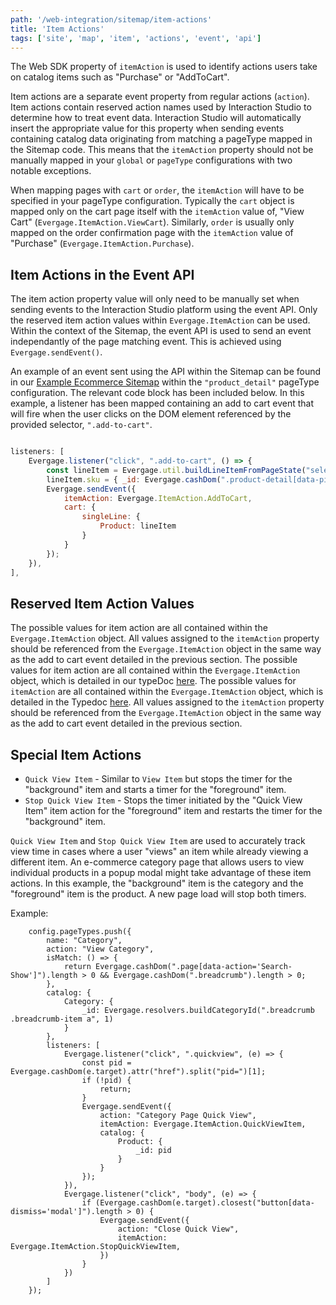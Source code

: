 ```yaml
---
path: '/web-integration/sitemap/item-actions'
title: 'Item Actions'
tags: ['site', 'map', 'item', 'actions', 'event', 'api']
---
```


The Web SDK property of `itemAction` is used to identify actions users take on catalog items such as "Purchase" or "AddToCart".

Item actions are a separate event property from regular actions (`action`). Item actions contain reserved action names used by Interaction Studio to determine how to treat event data. Interaction Studio will automatically insert the appropriate value for this property when sending events containing catalog data originating from matching a pageType mapped in the Sitemap code. This means that the `itemAction` property should not be manually mapped in your `global` or `pageType` configurations with two notable exceptions. 

When mapping pages with `cart` or `order`, the `itemAction` will have to be specified in your pageType configuration. Typically the `cart` object is mapped only on the cart page itself with the `itemAction` value of, "View Cart" (`Evergage.ItemAction.ViewCart`). Similarly, `order` is usually only mapped on the order confirmation page with the `itemAction` value of "Purchase" (`Evergage.ItemAction.Purchase`).

## Item Actions in the Event API

The item action property value will only need to be manually set when sending events to the Interaction Studio platform using the event API. Only the reserved item action values within `Evergage.ItemAction` can be used. Within the context of the Sitemap, the event API is used to send an event independantly of the page matching event. This is achieved using `Evergage.sendEvent()`. 

An example of an event sent using the API within the Sitemap can be found in our [Example Ecommerce Sitemap](/web-integration/sitemap/examples/ecommerce) within the `"product_detail"` pageType configuration. The relevant code block has been included below. In this example, a listener has been mapped containing an add to cart event that will fire when the user clicks on the DOM element referenced by the provided selector, `".add-to-cart"`.

```js

listeners: [
    Evergage.listener("click", ".add-to-cart", () => {
        const lineItem = Evergage.util.buildLineItemFromPageState("select[id*=quantity]");
        lineItem.sku = { _id: Evergage.cashDom(".product-detail[data-pid]").attr("data-pid")};
        Evergage.sendEvent({
            itemAction: Evergage.ItemAction.AddToCart,
            cart: {
                singleLine: {
                    Product: lineItem
                }
            }
        });
    }),
],

```

## Reserved Item Action Values

The possible values for item action are all contained within the `Evergage.ItemAction` object. All values assigned to the `itemAction` property should be referenced from the `Evergage.ItemAction` object in the same way as the add to cart event detailed in the previous section. The possible values for item action are all contained within the `Evergage.ItemAction` object, which is detailed in our typeDoc [here](http://evergage-gears-docs.s3-website-us-east-1.amazonaws.com/websdk/docs/enums/_evergage_d_.itemaction.html).	The possible values for `itemAction` are all contained within the `Evergage.ItemAction` object, which is detailed in the Typedoc [here](http://evergage-gears-docs.s3-website-us-east-1.amazonaws.com/websdk/docs/enums/_evergage_d_.itemaction.html). All values assigned to the `itemAction` property should be referenced from the `Evergage.ItemAction` object in the same way as the add to cart event detailed in the previous section.

## Special Item Actions
- `Quick View Item` - Similar to `View Item` but stops the timer for the "background" item and starts a timer for the "foreground" item.
- `Stop Quick View Item` - Stops the timer initiated by the "Quick View Item" item action for the "foreground" item and restarts the timer for the "background" item.

`Quick View Item` and `Stop Quick View Item` are used to accurately track view time in cases where a user "views" an item while already viewing a different item. An e-commerce category page that allows users to view individual products in a popup modal might take advantage of these item actions. In this example, the "background" item is the category and the "foreground" item is the product. A new page load will stop both timers.

Example:
```
    config.pageTypes.push({
        name: "Category",
        action: "View Category",
        isMatch: () => {
            return Evergage.cashDom(".page[data-action='Search-Show']").length > 0 && Evergage.cashDom(".breadcrumb").length > 0;
        },
        catalog: {
            Category: {
                _id: Evergage.resolvers.buildCategoryId(".breadcrumb .breadcrumb-item a", 1)
            }
        },
        listeners: [
            Evergage.listener("click", ".quickview", (e) => {
                const pid = Evergage.cashDom(e.target).attr("href").split("pid=")[1];
                if (!pid) {
                    return;
                }
                Evergage.sendEvent({
                    action: "Category Page Quick View",
                    itemAction: Evergage.ItemAction.QuickViewItem,
                    catalog: {
                        Product: {
                            _id: pid
                        }
                    }
                });
            }),
            Evergage.listener("click", "body", (e) => {
                if (Evergage.cashDom(e.target).closest("button[data-dismiss='modal']").length > 0) {
                    Evergage.sendEvent({
                        action: "Close Quick View",
                        itemAction: Evergage.ItemAction.StopQuickViewItem,
                    })
                }
            })
        ]
    });
```
